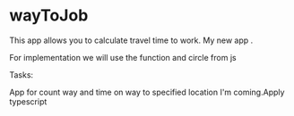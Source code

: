 # wayToJob

This app allows you to calculate travel time to work. 
My new app .

For implementation we will use the function and circle from js

Tasks:

App for count way and time on way to specified location
I'm coming.Apply typescript
